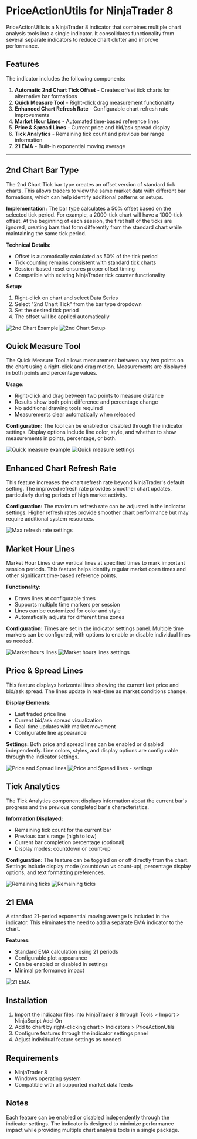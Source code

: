 # PriceActionUtils for NinjaTrader 8

PriceActionUtils is a NinjaTrader 8 indicator that combines multiple chart analysis tools into a single indicator. It consolidates functionality from several separate indicators to reduce chart clutter and improve performance.

## Features

The indicator includes the following components:

1. **Automatic 2nd Chart Tick Offset** - Creates offset tick charts for alternative bar formations
2. **Quick Measure Tool** - Right-click drag measurement functionality
3. **Enhanced Chart Refresh Rate** - Configurable chart refresh rate improvements
4. **Market Hour Lines** - Automated time-based reference lines
5. **Price & Spread Lines** - Current price and bid/ask spread display
6. **Tick Analytics** - Remaining tick count and previous bar range information
7. **21 EMA** - Built-in exponential moving average

---

## 2nd Chart Bar Type

The 2nd Chart Tick bar type creates an offset version of standard tick charts. This allows traders to view the same market data with different bar formations, which can help identify additional patterns or setups.

**Implementation:**
The bar type calculates a 50% offset based on the selected tick period. For example, a 2000-tick chart will have a 1000-tick offset. At the beginning of each session, the first half of the ticks are ignored, creating bars that form differently from the standard chart while maintaining the same tick period.

**Technical Details:**
- Offset is automatically calculated as 50% of the tick period
- Tick counting remains consistent with standard tick charts
- Session-based reset ensures proper offset timing
- Compatible with existing NinjaTrader tick counter functionality

**Setup:**
1. Right-click on chart and select Data Series
2. Select "2nd Chart Tick" from the bar type dropdown
3. Set the desired tick period
4. The offset will be applied automatically

![2nd Chart Example](./docs/images/2nd_chart_1.png)
![2nd Chart Setup](./docs/images/2nd_chart_2.png)

## Quick Measure Tool

The Quick Measure Tool allows measurement between any two points on the chart using a right-click and drag motion. Measurements are displayed in both points and percentage values.

**Usage:**
- Right-click and drag between two points to measure distance
- Results show both point difference and percentage change
- No additional drawing tools required
- Measurements clear automatically when released

**Configuration:**
The tool can be enabled or disabled through the indicator settings. Display options include line color, style, and whether to show measurements in points, percentage, or both.

![Quick measure example](./docs/images/quick_measure1.png)
![Quick measure settings](./docs/images/quick_measure2.png)

## Enhanced Chart Refresh Rate

This feature increases the chart refresh rate beyond NinjaTrader's default setting. The improved refresh rate provides smoother chart updates, particularly during periods of high market activity.

**Configuration:**
The maximum refresh rate can be adjusted in the indicator settings. Higher refresh rates provide smoother chart performance but may require additional system resources.

![Max refresh rate settings](./docs/images/max_refresh_rate_1.png)

## Market Hour Lines

Market Hour Lines draw vertical lines at specified times to mark important session periods. This feature helps identify regular market open times and other significant time-based reference points.

**Functionality:**
- Draws lines at configurable times
- Supports multiple time markers per session
- Lines can be customized for color and style
- Automatically adjusts for different time zones

**Configuration:**
Times are set in the indicator settings panel. Multiple time markers can be configured, with options to enable or disable individual lines as needed.

![Market hours lines](./docs/images/market_hours_lines_1.png)
![Market hours lines settings](./docs/images/market_hours_lines_2.png)

## Price & Spread Lines

This feature displays horizontal lines showing the current last price and bid/ask spread. The lines update in real-time as market conditions change.

**Display Elements:**
- Last traded price line
- Current bid/ask spread visualization
- Real-time updates with market movement
- Configurable line appearance

**Settings:**
Both price and spread lines can be enabled or disabled independently. Line colors, styles, and display options are configurable through the indicator settings.

![Price and Spread lines](./docs/images/price_lines1.png)
![Price and Spread lines - settings](./docs/images/price_lines2.png)

## Tick Analytics

The Tick Analytics component displays information about the current bar's progress and the previous completed bar's characteristics.

**Information Displayed:**
- Remaining tick count for the current bar
- Previous bar's range (high to low)
- Current bar completion percentage (optional)
- Display modes: countdown or count-up

**Configuration:**
The feature can be toggled on or off directly from the chart. Settings include display mode (countdown vs count-up), percentage display options, and text formatting preferences.

![Remaining ticks](./docs/images/remaining_ticks_1.png)
![Remaining ticks](./docs/images/remaining_ticks_2.png)

## 21 EMA

A standard 21-period exponential moving average is included in the indicator. This eliminates the need to add a separate EMA indicator to the chart.

**Features:**
- Standard EMA calculation using 21 periods
- Configurable plot appearance
- Can be enabled or disabled in settings
- Minimal performance impact

![21 EMA](./docs/images/1_21_ema.png)

## Installation

1. Import the indicator files into NinjaTrader 8 through Tools > Import > NinjaScript Add-On
2. Add to chart by right-clicking chart > Indicators > PriceActionUtils
3. Configure features through the indicator settings panel
4. Adjust individual feature settings as needed

## Requirements

- NinjaTrader 8
- Windows operating system
- Compatible with all supported market data feeds

## Notes

Each feature can be enabled or disabled independently through the indicator settings. The indicator is designed to minimize performance impact while providing multiple chart analysis tools in a single package.